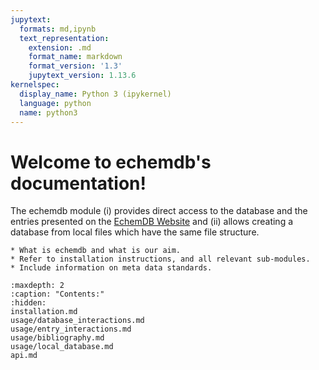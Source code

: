 ```yaml
---
jupytext:
  formats: md,ipynb
  text_representation:
    extension: .md
    format_name: markdown
    format_version: '1.3'
    jupytext_version: 1.13.6
kernelspec:
  display_name: Python 3 (ipykernel)
  language: python
  name: python3
---
```


Welcome to echemdb's documentation!
========================================

The echemdb module (i) provides direct access to the database and 
the entries presented on the [EchemDB Website](https://echemdb.github.io/website) 
and (ii) allows creating a database from local files which have 
the same file structure.

```{todo}
* What is echemdb and what is our aim.
* Refer to installation instructions, and all relevant sub-modules.
* Include information on meta data standards.
```

```{toctree}
:maxdepth: 2
:caption: "Contents:"
:hidden:
installation.md
usage/database_interactions.md
usage/entry_interactions.md
usage/bibliography.md
usage/local_database.md
api.md
```
